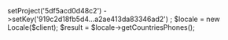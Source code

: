 <?php

use Appwrite\Client;
use Appwrite\Services\Locale;

$client = new Client();

$client
    ->setProject('5df5acd0d48c2')
    ->setKey('919c2d18fb5d4...a2ae413da83346ad2')
;

$locale = new Locale($client);

$result = $locale->getCountriesPhones();
